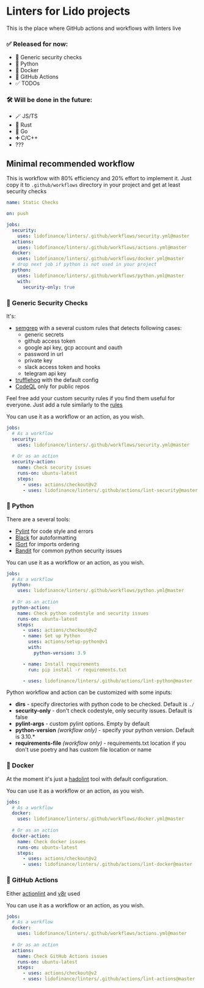 # Linters for Lido projects

This is the place where GitHub actions and workflows with linters live

### ✅ Released for now:

- 👮 Generic security checks
- 🐍 Python
- 🐳 Docker
- 🚀 GitHub Actions
- ✅ TODOs

### 🛠 Will be done in the future:

- 🪄 JS/TS
- 🦀 Rust
- 🐹 Go
- ➕ C/C++
- ???

## Minimal recommended workflow
This is workflow with 80% efficiency and 20% effort to implement it. 
Just copy it to `.github/workflows` directory in your project and get at least security checks
```yaml
name: Static Checks

on: push

jobs:
  security:
    uses: lidofinance/linters/.github/workflows/security.yml@master
  actions:
    uses: lidofinance/linters/.github/workflows/actions.yml@master
  docker:
    uses: lidofinance/linters/.github/workflows/docker.yml@master
  # drop next job if python is not used in your project
  python:
    uses: lidofinance/linters/.github/workflows/python.yml@master
    with:
      security-only: true
```

### 👮 Generic Security Checks
It's:
- [semgrep](https://semgrep.dev) with a several custom rules that detects following cases:
  - generic secrets
  - github access token
  - google api key, gcp account and oauth
  - password in url
  - private key
  - slack access token and hooks
  - telegram api key
- [trufflehog](https://github.com/trufflesecurity/trufflehog) with the default config
- [CodeQL](https://codeql.github.com) only for public repos

Feel free add your custom security rules if you find them useful for everyone.
Just add a rule similarly to the [rules](.github/actions/lint-security/rules)

You can use it as a workflow or an action, as you wish.
```yaml
jobs:
  # As a workflow
  security:
    uses: lidofinance/linters/.github/workflows/security.yml@master
  
  # Or as an action
  security-action:
    name: Check security issues
    runs-on: ubuntu-latest
    steps:
      - uses: actions/checkout@v2
      - uses: lidofinance/linters/.github/actions/lint-security@master
```

### 🐍 Python
There are a several tools:
- [Pylint](http://pylint.pycqa.org) for code style and errors
- [Black](http://black.readthedocs.io) for autoformatting
- [ISort](https://github.com/PyCQA/isort) for imports ordering
- [Bandit](http://bandit.readthedocs.io) for common python security issues

You can use it as a workflow or an action, as you wish.
```yaml
jobs:
  # As a workflow
  python:
    uses: lidofinance/linters/.github/workflows/python.yml@master
  
  # Or as an action
  python-action:
    name: Check python codestyle and security issues
    runs-on: ubuntu-latest
    steps:
      - uses: actions/checkout@v2
      - name: Set up Python
        uses: actions/setup-python@v1
        with:
          python-version: 3.9

      - name: Install requirements
        run: pip install -r requirements.txt

      - uses: lidofinance/linters/.github/actions/lint-python@master
```

Python workflow and action can be customized with some inputs:
- **dirs** - specify directories with python code to be checked. Default is `./`
- **security-only** - don't check codestyle, only security issues. Default is false
- **pylint-args** - custom pylint options. Empty by default
- **python-version** _(workflow only)_ - specify your python version. Default is 3.10.*
- **requirements-file** _(workflow only)_ - requirements.txt location if you don't use poetry and has custom file location or name


### 🐳 Docker
At the moment it's just a [hadolint](https://github.com/hadolint/hadolint) tool with default configuration.

You can use it as a workflow or an action, as you wish.
```yaml
jobs:
  # As a workflow
  docker:
    uses: lidofinance/linters/.github/workflows/docker.yml@master
  
  # Or as an action
  docker-action:
    name: Check docker issues
    runs-on: ubuntu-latest
    steps:
      - uses: actions/checkout@v2
      - uses: lidofinance/linters/.github/actions/lint-docker@master
```

### 🚀 GitHub Actions
Either [actionlint](https://github.com/rhysd/actionlint) and [v8r](https://github.com/chris48s/v8r) used

You can use it as a workflow or an action, as you wish.
```yaml
jobs:
  # As a workflow
  docker:
    uses: lidofinance/linters/.github/workflows/actions.yml@master
  
  # Or as an action
  actions:
    name: Check GitHub Actions issues
    runs-on: ubuntu-latest
    steps:
      - uses: actions/checkout@v2
      - uses: lidofinance/linters/.github/actions/lint-actions@master
```
